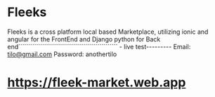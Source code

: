 # Fleeks
Fleeks is a cross platform local based Marketplace, utilizing ionic  and angular for the FrontEnd and Django python for Back end``````````````````````````````````````````````````                                                      -
live test---------
Email: tilo@gmail.com
Password: anothertilo

# https://fleek-market.web.app
